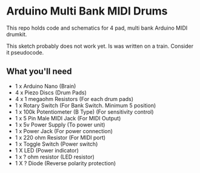 # Arduino Multi Bank MIDI Drums
This repo holds code and schematics for 4 pad, multi bank Arduino MIDI drumkit.

This sketch probably does not work yet. Is was written on a train. Consider it pseudocode.


## What you'll need
* 1 x Arduino Nano (Brain)
* 4 x Piezo Discs (Drum Pads)
* 4 x 1 megaohm Resistors (For each drum pads)
* 1 x Rotary Switch (For Bank Switch. Minimum 5 position)
* 1 x 100k Potentiometer (B Type) (For sensitivity control)
* 1 x 5 Pin Male MIDI Jack (For MIDI Output)
* 1 x 5v Power Supply (To power unit)
* 1 x Power Jack (For power connection)
* 1 x 220 ohm Resistor (For MIDI port)
* 1 x Toggle Switch (Power switch)
* 1 X LED (Power indicator)
* 1 x ? ohm resistor (LED resistor)
* 1 X ? Diode (Reverse polarity protection)
